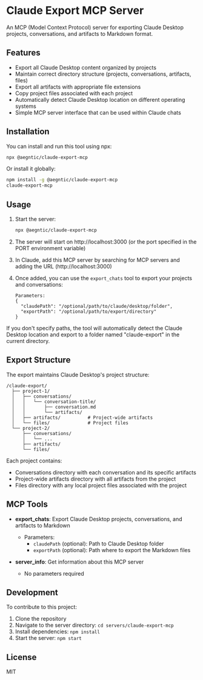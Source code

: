 # Claude Export MCP Server

An MCP (Model Context Protocol) server for exporting Claude Desktop projects, conversations, and artifacts to Markdown format.

## Features

- Export all Claude Desktop content organized by projects
- Maintain correct directory structure (projects, conversations, artifacts, files)
- Export all artifacts with appropriate file extensions
- Copy project files associated with each project
- Automatically detect Claude Desktop location on different operating systems
- Simple MCP server interface that can be used within Claude chats

## Installation

You can install and run this tool using npx:

```bash
npx @aegntic/claude-export-mcp
```

Or install it globally:

```bash
npm install -g @aegntic/claude-export-mcp
claude-export-mcp
```

## Usage

1. Start the server:
   ```bash
   npx @aegntic/claude-export-mcp
   ```

2. The server will start on http://localhost:3000 (or the port specified in the PORT environment variable)

3. In Claude, add this MCP server by searching for MCP servers and adding the URL (http://localhost:3000)

4. Once added, you can use the `export_chats` tool to export your projects and conversations:
   ```
   Parameters:
   {
     "claudePath": "/optional/path/to/claude/desktop/folder",
     "exportPath": "/optional/path/to/export/directory"
   }
   ```

If you don't specify paths, the tool will automatically detect the Claude Desktop location and export to a folder named "claude-export" in the current directory.

## Export Structure

The export maintains Claude Desktop's project structure:

```
/claude-export/
  ├── project-1/
  │   ├── conversations/
  │   │   └── conversation-title/
  │   │       ├── conversation.md
  │   │       └── artifacts/
  │   ├── artifacts/          # Project-wide artifacts
  │   └── files/              # Project files
  └── project-2/
      ├── conversations/
      │   └── ...
      ├── artifacts/
      └── files/
```

Each project contains:
- Conversations directory with each conversation and its specific artifacts
- Project-wide artifacts directory with all artifacts from the project
- Files directory with any local project files associated with the project

## MCP Tools

- **export_chats**: Export Claude Desktop projects, conversations, and artifacts to Markdown
  - Parameters:
    - `claudePath` (optional): Path to Claude Desktop folder
    - `exportPath` (optional): Path where to export the Markdown files
  
- **server_info**: Get information about this MCP server
  - No parameters required

## Development

To contribute to this project:

1. Clone the repository
2. Navigate to the server directory: `cd servers/claude-export-mcp`
3. Install dependencies: `npm install`
4. Start the server: `npm start`

## License

MIT
